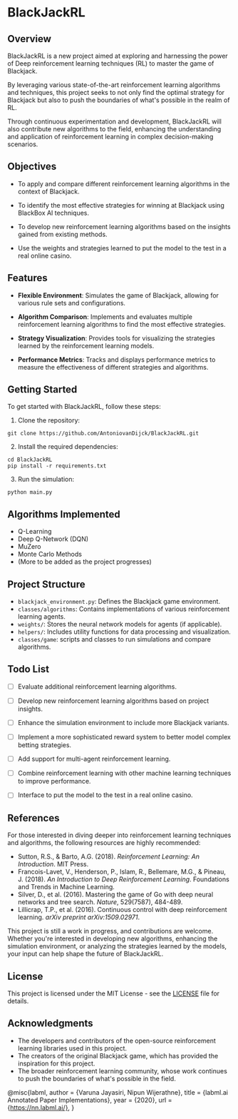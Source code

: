 
# BlackJackRL

## Overview
BlackJackRL is a new project aimed at exploring and harnessing the power of Deep reinforcement learning techniques (RL) to master the game of Blackjack. 

By leveraging various state-of-the-art reinforcement learning algorithms and techniques, this project seeks to not only find the optimal strategy for Blackjack but also to push the boundaries of what's possible in the realm of RL. 

Through continuous experimentation and development, BlackJackRL will also contribute new algorithms to the field, enhancing the understanding and application of reinforcement learning in complex decision-making scenarios.

## Objectives
- To apply and compare different reinforcement learning algorithms in the context of Blackjack.

- To identify the most effective strategies for winning at Blackjack using BlackBox AI techniques.

- To develop new reinforcement learning algorithms based on the insights gained from existing methods.

- Use the weights and strategies learned to put the model to the test in a real online casino.

## Features
- **Flexible Environment**: Simulates the game of Blackjack, allowing for various rule sets and configurations.

- **Algorithm Comparison**: Implements and evaluates multiple reinforcement learning algorithms to find the most effective strategies.

- **Strategy Visualization**: Provides tools for visualizing the strategies learned by the reinforcement learning models.

- **Performance Metrics**: Tracks and displays performance metrics to measure the effectiveness of different strategies and algorithms.

## Getting Started
To get started with BlackJackRL, follow these steps:

1. Clone the repository:
```
git clone https://github.com/AntoniovanDijck/BlackJackRL.git
```
2. Install the required dependencies:
```
cd BlackJackRL
pip install -r requirements.txt
```
3. Run the simulation:
```
python main.py
```

## Algorithms Implemented
- Q-Learning
- Deep Q-Network (DQN)
- MuZero
- Monte Carlo Methods
- (More to be added as the project progresses)

## Project Structure
- `blackjack_environment.py`: Defines the Blackjack game environment.
- `classes/algorithms`: Contains implementations of various reinforcement learning agents.
- `weights/`: Stores the neural network models for agents (if applicable).
- `helpers/`: Includes utility functions for data processing and visualization.
- `classes/game`: scripts and classes to run simulations and compare algorithms.

## Todo List
- [ ] Evaluate additional reinforcement learning algorithms.
- [ ] Develop new reinforcement learning algorithms based on project insights.
- [ ] Enhance the simulation environment to include more Blackjack variants.
- [ ] Implement a more sophisticated reward system to better model complex betting strategies.
- [ ] Add support for multi-agent reinforcement learning.
- [ ] Combine reinforcement learning with other machine learning techniques to improve performance.
- [ ] Interface to put the model to the test in a real online casino.


## References
For those interested in diving deeper into reinforcement learning techniques and algorithms, the following resources are highly recommended:

- Sutton, R.S., & Barto, A.G. (2018). *Reinforcement Learning: An Introduction*. MIT Press.
- Francois-Lavet, V., Henderson, P., Islam, R., Bellemare, M.G., & Pineau, J. (2018). *An Introduction to Deep Reinforcement Learning*. Foundations and Trends in Machine Learning.
- Silver, D., et al. (2016). Mastering the game of Go with deep neural networks and tree search. *Nature*, 529(7587), 484-489.
- Lillicrap, T.P., et al. (2016). Continuous control with deep reinforcement learning. *arXiv preprint arXiv:1509.02971*.

This project is still a work in progress, and contributions are welcome. Whether you're interested in developing new algorithms, enhancing the simulation environment, or analyzing the strategies learned by the models, your input can help shape the future of BlackJackRL.

## License
This project is licensed under the MIT License - see the [LICENSE](LICENSE) file for details.

## Acknowledgments
- The developers and contributors of the open-source reinforcement learning libraries used in this project.
- The creators of the original Blackjack game, which has provided the inspiration for this project.
- The broader reinforcement learning community, whose work continues to push the boundaries of what's possible in the field.

@misc{labml,
 author = {Varuna Jayasiri, Nipun Wijerathne},
 title = {labml.ai Annotated Paper Implementations},
 year = {2020},
 url = {https://nn.labml.ai/},
}


